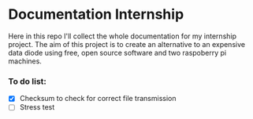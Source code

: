 # Documentation Internship

Here in this repo I'll collect the whole documentation for my internship project. The aim of this project is to create an alternative to an expensive data diode using free, open source software and two raspoberry pi machines.

### To do list:

- [x] Checksum to check for correct file transmission
- [ ] Stress test
